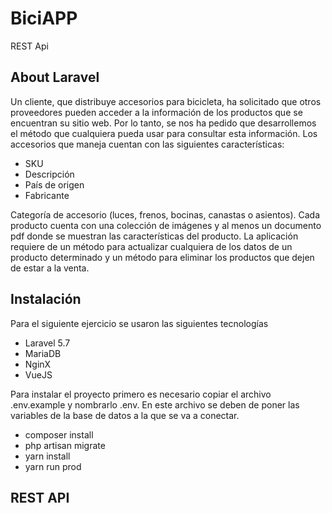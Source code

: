 # BiciAPP

REST Api
## About Laravel

Un cliente, que distribuye accesorios para bicicleta, ha solicitado que otros proveedores pueden acceder a la información de los productos que se encuentran su sitio web. Por lo tanto, se nos ha pedido que desarrollemos el método que cualquiera pueda usar para consultar esta información.
Los accesorios que maneja cuentan con las siguientes características:

- SKU
- Descripción
- País de origen
- Fabricante

Categoría de accesorio (luces, frenos, bocinas, canastas o asientos).
Cada producto cuenta con una colección de imágenes y al menos un documento pdf donde se muestran las características del producto.
La aplicación requiere de un método para actualizar cualquiera de los datos de un producto determinado y un método para eliminar los productos que dejen de estar a la venta.

## Instalación

Para el siguiente ejercicio se usaron las siguientes tecnologías

- Laravel 5.7
- MariaDB
- NginX
- VueJS

Para instalar el proyecto primero es necesario copiar el archivo .env.example y nombrarlo .env. 
En este archivo se deben de poner las variables de la base de datos a la que se va a conectar. 

- composer install
- php artisan migrate
- yarn install
- yarn run prod

## REST API

